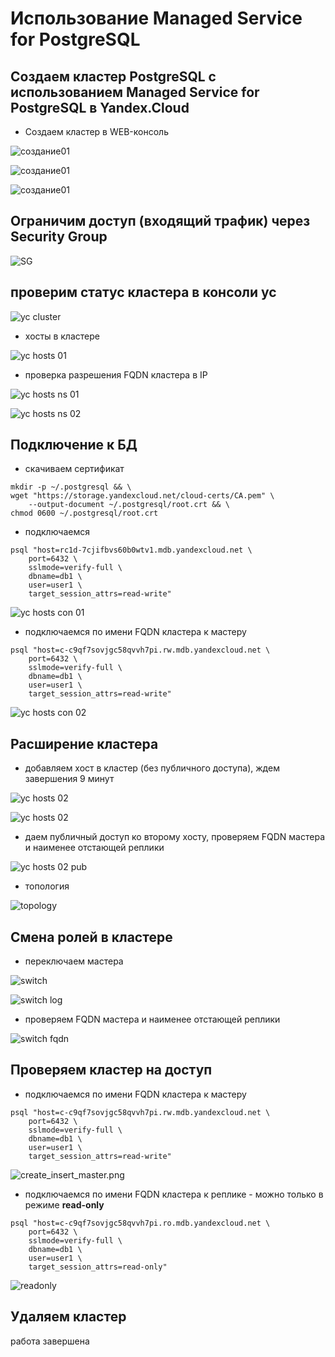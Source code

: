 # Использование Managed Service for PostgreSQL

## Создаем кластер PostgreSQL с использованием Managed Service for PostgreSQL в Yandex.Cloud
- Создаем кластер в WEB-консоль

![создание01](create01.jpg)

![создание01](create02.jpg)

![создание01](create03.jpg)

## Ограничим доступ (входящий трафик) через Security Group

![SG](sg.jpg)

## проверим статус кластера в консоли yc

![yc cluster](yc-cluster.jpg "Кластера postgres") 

- хосты в кластере

![yc hosts 01](yc-cluster-hosts01.png "Кластера postgres - хосты") 

- проверка разрешения FQDN кластера в IP

![yc hosts ns 01](yc-ns01.png) 

![yc hosts ns 02](yc-ns02.png) 


## Подключение к БД

- скачиваем сертификат

```
mkdir -p ~/.postgresql && \
wget "https://storage.yandexcloud.net/cloud-certs/CA.pem" \
    --output-document ~/.postgresql/root.crt && \
chmod 0600 ~/.postgresql/root.crt
```

- подключаемся

```
psql "host=rc1d-7cjifbvs60b0wtv1.mdb.yandexcloud.net \
    port=6432 \
    sslmode=verify-full \
    dbname=db1 \
    user=user1 \
    target_session_attrs=read-write"
```

![yc hosts con 01](connect01.png) 

- подключаемся по имени FQDN кластера к мастеру

```
psql "host=c-c9qf7sovjgc58qvvh7pi.rw.mdb.yandexcloud.net \
    port=6432 \
    sslmode=verify-full \
    dbname=db1 \
    user=user1 \
    target_session_attrs=read-write"
```

![yc hosts con 02](connetc02.png) 


## Расширение кластера

- добавляем хост в кластер (без публичного доступа), ждем завершения 9 минут

![yc hosts 02](create_second.png)

![yc hosts 02](create_second_log.png)

- даем публичный доступ ко второму хосту, проверяем FQDN мастера и наименее отстающей реплики

![yc hosts 02 pub](add_public.png)

- топология

![topology](topology.png)

## Смена ролей в кластере

- переключаем мастера

![switch](switch.png)

![switch log](switch_log.png)

- проверяем FQDN мастера и наименее отстающей реплики

![switch fqdn](switch_fqdn.png)

## Проверяем кластер на доступ

- подключаемся по имени FQDN кластера к мастеру

```
psql "host=c-c9qf7sovjgc58qvvh7pi.rw.mdb.yandexcloud.net \
    port=6432 \
    sslmode=verify-full \
    dbname=db1 \
    user=user1 \
    target_session_attrs=read-write"
```

![create_insert_master.png](create_insert_master.png)

- подключаемся по имени FQDN кластера к реплике - можно только в режиме **read-only**

```
psql "host=c-c9qf7sovjgc58qvvh7pi.ro.mdb.yandexcloud.net \
    port=6432 \
    sslmode=verify-full \
    dbname=db1 \
    user=user1 \
    target_session_attrs=read-only"
```

![readonly](readonly-replica.png)



## Удаляем кластер

работа завершена
